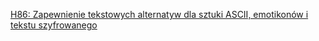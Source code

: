 [H86: Zapewnienie tekstowych alternatyw dla sztuki ASCII, emotikonów i tekstu szyfrowanego](https://www.w3.org/WAI/WCAG22/Techniques/html/H86)
